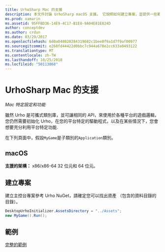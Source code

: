 ```yaml
---
title: UrhoSharp Mac 的支援
description: 本文件討論 UrhoSharp macOS 支援。 它說明如何建立專案，並提供一些範例程式碼的連結。
ms.prod: xamarin
ms.assetid: 95FFBD36-14E9-4C17-B1E8-9A04E81E824D
author: conceptdev
ms.author: crdun
ms.date: 03/29/2017
ms.openlocfilehash: 6d0a048020284319682c1bee0f9a1d7f9af00977
ms.sourcegitcommit: e268fd44422d0bbc7c944a678e2cc633a0493122
ms.translationtype: MT
ms.contentlocale: zh-TW
ms.lasthandoff: 10/25/2018
ms.locfileid: "50113868"
---
```

# <a name="urhosharp-mac-support"></a>UrhoSharp Mac 的支援

_Mac 特定設定和功能_

雖然 Urho 是可攜式類別庫，並可讓相同的 API，來使用於各種平台的遊戲邏輯，您仍然需要初始化 Urho，在您的平台特定的驅動程式，以及在某些情況下，您會想要充分利用平台特定功能.

在下列頁面中，假設`MyGame`是子類別的`Application`類別。

## <a name="macos"></a>macOS

**支援的架構：** x86/x86-64 32 位元和 64 位元。

## <a name="creating-a-project"></a>建立專案

建立主控台專案參考 Urho NuGet，請確定您可以找出資產 （包含的資料目錄的目錄）。

```csharp
DesktopUrhoInitializer.AssetsDirectory = "../Assets";
new MyGame().Run();
```

## <a name="example"></a>範例

[完整的範例](https://github.com/xamarin/urho-samples/tree/master/FeatureSamples/Cocoa)


